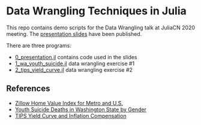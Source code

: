 # Data Wrangling Techniques in Julia

This repo contains demo scripts for the Data Wrangling talk at
JuliaCN 2020 meeting. The [presentation slides](https://docs.google.com/presentation/d/e/2PACX-1vRWgoWOJ8UaVImkY4YSJLX43MiR4ysl_39diR3x-2TnRF0-gMQZS2HFmk9kNAg35QuF0ZjzheYuxwEw/pub?start=false&loop=false&delayms=3000&slide=id.g91d9fb9dd3_0_3) have been published.

There are three programs:
* [0_presentation.jl](0_presentation.jl) contains code used in the slides
* [1_wa_youth_suicide.jl](1_wa_youth_suicide.jl) data wrangling exercise #1
* [2_tips_yield_curve.jl](2_tips_yield_curve.jl) data wrangling exercise #2

## References

* [Zillow Home Value Index for Metro and U.S.](http://files.zillowstatic.com/research/public_v2/zhvi/Metro_zhvi_uc_sfrcondo_tier_0.33_0.67_sm_sa_mon.csv)
* [Youth Suicide Deaths in Washington State by Gender](https://catalog.data.gov/dataset/youth-suicide-deaths-in-washington-state-by-gender-age-0-17-years-from-2008-2012)
* [TIPS Yield Curve and Inflation Compensation](https://www.federalreserve.gov/data/tips-yield-curve-and-inflation-compensation.htm)
